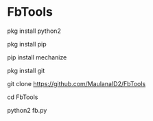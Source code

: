 # FbTools

pkg install python2

pkg install pip

pip install mechanize

pkg install git

git clone https://github.com/MaulanaID2/FbTools

cd FbTools

python2 fb.py

